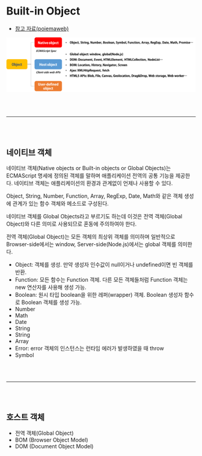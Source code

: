 # Built-in Object

-   [참고 자료(poiemaweb)](https://poiemaweb.com/js-built-in-object)

![](images/builtInObject1.png)

<br /><br />

---

<br /><br />

## 네이티브 객체

네이티브 객체(Native objects or Built-in objects or Global Objects)는 ECMAScript 명세에 정의된 객체를 말하며 애플리케이션 전역의 공통 기능을 제공한다. 네이티브 객체는 애플리케이션의 환경과 관계없이 언제나 사용할 수 있다.

Object, String, Number, Function, Array, RegExp, Date, Math와 같은 객체 생성에 관계가 있는 함수 객체와 메소드로 구성된다.

네이티브 객체를 Global Objects라고 부르기도 하는데 이것은 전역 객체(Global Object)와 다른 의미로 사용되므로 혼동에 주의하여야 한다.

전역 객체(Global Object)는 모든 객체의 최상위 객체를 의미하며 일반적으로 Browser-side에서는 window, Server-side(Node.js)에서는 global 객체를 의미한다.

-   Object: 객체를 생성. 만약 생성자 인수값이 null이거나 undefined이면 빈 객체를 반환.
-   Function: 모든 함수는 Function 객체. 다른 모든 객체들처럼 Function 객체는 new 연산자를 사용해 생성 가능.
-   Boolean: 원시 타입 boolean을 위한 레퍼(wrapper) 객체. Boolean 생성자 함수로 Boolean 객체를 생성 가능.
-   Number
-   Math
-   Date
-   String
-   String
-   Array
-   Error: error 객체의 인스턴스는 런타임 에러가 발생하였을 때 throw
-   Symbol

<br /><br />

---

<br /><br />

## 호스트 객체

-   전역 객체(Global Object)
-   BOM (Browser Object Model)
-   DOM (Document Object Model)
